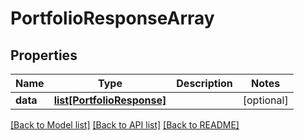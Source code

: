 # PortfolioResponseArray

## Properties
Name | Type | Description | Notes
------------ | ------------- | ------------- | -------------
**data** | [**list[PortfolioResponse]**](PortfolioResponse.md) |  | [optional] 

[[Back to Model list]](../README.md#documentation-for-models) [[Back to API list]](../README.md#documentation-for-api-endpoints) [[Back to README]](../README.md)

